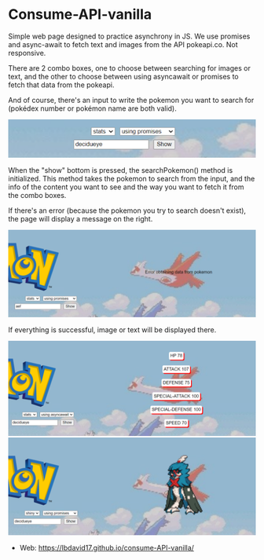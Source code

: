 # Consume-API-vanilla
Simple web page designed to practice asynchrony in JS. We use promises and async-await to fetch text and images from the API pokeapi.co. Not responsive.


There are 2 combo boxes, one to choose between searching for images or text, and the other to choose between using asyncawait or promises to fetch that data from the pokeapi.

And of course, there's an input to write the pokemon you want to search for (pokédex number or pokémon name are both valid).

![info image](images/readmeImages/info.png)

When the "show" bottom  is pressed, the searchPokemon() method is initialized. This method takes the pokemon to search from the input, and the info of the content you want to see and the way you want to fetch it from the combo boxes. 

If there's an error (because the pokemon you try to search doesn't exist), the page will display a message on the right.

![info image](images/readmeImages/error.png)

If everything is successful, image or text will be displayed there.

![info image](images/readmeImages/stats.png)
![info image](images/readmeImages/shiny.png)


- Web: https://lbdavid17.github.io/consume-API-vanilla/

